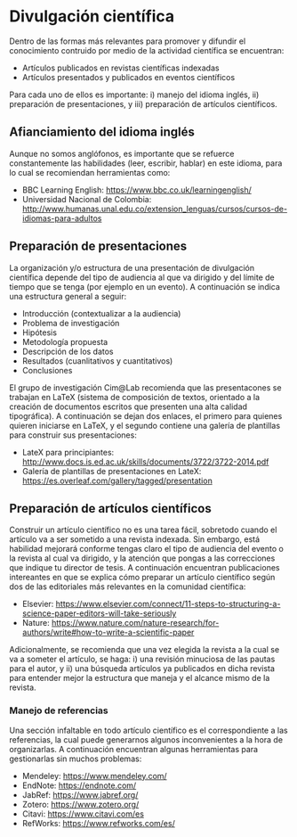 # Divulgación científica

Dentro de las formas más relevantes para promover y difundir el conocimiento contruido por medio de la actividad científica se encuentran:

* Artículos publicados en revistas científicas indexadas
* Artículos presentados y publicados en eventos científicos

Para cada uno de ellos es importante: i) manejo del idioma inglés, ii) preparación de presentaciones, y iii) preparación de artículos científicos.

## Afianciamiento del idioma inglés

Aunque no somos anglófonos, es importante que se refuerce constantemente las habilidades (leer, escribir, hablar) en este idioma, para lo cual se recomiendan herramientas como:

* BBC Learning English: https://www.bbc.co.uk/learningenglish/
* Universidad Nacional de Colombia: http://www.humanas.unal.edu.co/extension_lenguas/cursos/cursos-de-idiomas-para-adultos

## Preparación de presentaciones

La organización y/o estructura de una presentación de divulgación científica depende del tipo de audiencia al que va dirigido y del límite de tiempo que se tenga (por ejemplo en un evento). A continuación se indica una estructura general a seguir: 

* Introducción (contextualizar a la audiencia)
* Problema de investigación
* Hipótesis
* Metodología propuesta
* Descripción de los datos
* Resultados (cuanlitativos y cuantitativos)
* Conclusiones

El grupo de investigación Cim@Lab recomienda que las presentacones se trabajan en LaTeX (sistema de composición de textos, orientado a la creación de documentos escritos que presenten una alta calidad tipográfica). A continuación se dejan dos enlaces, el primero para quienes quieren iniciarse en LaTeX, y el segundo contiene una galería de plantillas para construir sus presentaciones:

* LateX para principiantes: http://www.docs.is.ed.ac.uk/skills/documents/3722/3722-2014.pdf
* Galería de plantillas de presentaciones en LateX: https://es.overleaf.com/gallery/tagged/presentation

## Preparación de artículos científicos

Construir un artículo científico no es una tarea fácil, sobretodo cuando el artículo va a ser sometido a una revista indexada. Sin embargo, está habilidad mejorará conforme tengas claro el tipo de audiencia del evento o la revista al cual va dirigido, y la atención que pongas a las correcciones que indique tu director de tesis. A continuación encuentran publicaciones intereantes en que se explica cómo preparar un artículo científico según dos de las editoriales más relevantes en la comunidad científica:

* Elsevier: https://www.elsevier.com/connect/11-steps-to-structuring-a-science-paper-editors-will-take-seriously
* Nature: https://www.nature.com/nature-research/for-authors/write#how-to-write-a-scientific-paper

Adicionalmente, se recomienda que una vez elegida la revista a la cual se va a someter el artículo, se haga: i) una revisión minuciosa de las pautas para el autor, y ii) una búsqueda artículos ya publicados en dicha revista para entender mejor la estructura que maneja y el alcance mismo de la revista.

### Manejo de referencias

Una sección infaltable en todo artículo científico es el correspondiente a las referencias, la cual puede generarnos algunos inconvenientes a la hora de organizarlas. A continuación encuentran algunas herramientas para gestionarlas sin muchos problemas:

* Mendeley: https://www.mendeley.com/
* EndNote: https://endnote.com/
* JabRef: https://www.jabref.org/
* Zotero: https://www.zotero.org/
* Citavi: https://www.citavi.com/es
* RefWorks: https://www.refworks.com/es/
